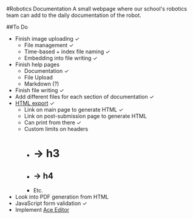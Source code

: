 #Robotics Documentation
A small webpage where our school's robotics team can add to the daily documentation of the robot.

##To Do
- Finish image uploading ✓
	- File management ✓
	- Time-based + index file naming ✓
	- Embedding into file writing ✓
- Finish help pages
	- Documentation ✓
	- File Upload
	- Markdown (?)
- Finish file writing ✓
- Add different files for each section of documentation ✓
- [HTML export](http://michelf.ca/projects/php-markdown/) ✓
	- Link on main page to generate HTML ✓
	- Link on post-submission page to generate HTML
	- Can print from there ✓
	- Custom limits on headers
		- # -> h3
		- ## -> h4
		- Etc.
- Look into PDF generation from HTML
- JavaScript form validation ✓
- Implement [Ace Editor](https://gist.github.com/duncansmart/5267653)
